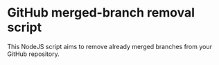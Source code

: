 # GitHub merged-branch removal script

This NodeJS script aims to remove already merged branches from your GitHub repository.
